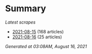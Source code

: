 # Summary
*Latest scrapes*
* [2021-08-15](https://github.com/nuuuwan/news_lk/blob/data/news_lk.2021-08-15.json) (168 articles)
* [2021-08-16](https://github.com/nuuuwan/news_lk/blob/data/news_lk.2021-08-16.json) (25 articles)

*Generated at 03:08AM, August 16, 2021*